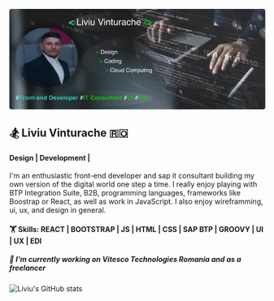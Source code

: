 ![cover](https://github.com/vteliviu/vteliviu/blob/main/cover.jpg)

## 🏂 Liviu Vinturache 🇷🇴

#### Design | Development | 

I'm an enthusiastic front-end developer and sap it consultant building my own version of the digital world one step a time. 
I really enjoy playing with BTP Integration Suite, B2B, programming languages, frameworks like Boostrap or React, as well as work in JavaScript.
I also enjoy wireframming, ui, ux, and design in general.

#### 🏋️  Skills: REACT | BOOTSTRAP | JS | HTML | CSS | SAP BTP | GROOVY | UI | UX | EDI

##### 💼 I'm currently working on Vitesco Technologies Romania and as a freelancer

![Liviu's GitHub stats](https://github-readme-stats.vercel.app/api?username=vteliviu&theme=tokyonight_icons=true)
